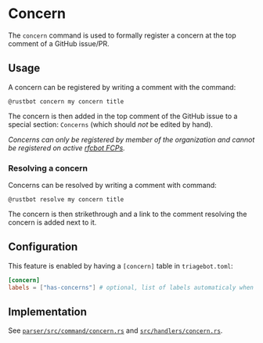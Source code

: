 # Concern

The `concern` command is used to formally register a concern at the top comment of a GitHub issue/PR.

## Usage

A concern can be registered by writing a comment with the command:

```text
@rustbot concern my concern title
```

The concern is then added in the top comment of the GitHub issue to a special section: `Concerns` (which should *not* be edited by hand).

*Concerns can only be registered by member of the organization and cannot be registered on active [rfcbot FCPs](https://rfcbot.rs).*

### Resolving a concern

Concerns can be resolved by writing a comment with command:

```text
@rustbot resolve my concern title
```

The concern is then strikethrough and a link to the comment resolving the concern is added next to it.

## Configuration

This feature is enabled by having a `[concern]` table in `triagebot.toml`:

```toml
[concern]
labels = ["has-concerns"] # optional, list of labels automaticaly when there are un-resolved concerns
```

## Implementation

See [`parser/src/command/concern.rs`](https://github.com/rust-lang/triagebot/blob/HEAD/parser/src/command/concern.rs) and [`src/handlers/concern.rs`](https://github.com/rust-lang/triagebot/blob/HEAD/src/handlers/concern.rs).
